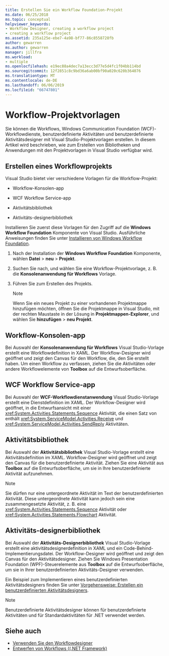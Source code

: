 ```yaml
---
title: Erstellen Sie ein Workflow Foundation-Projekt
ms.date: 06/25/2018
ms.topic: conceptual
helpviewer_keywords:
- Workflow Designer, creating a workflow project
- creating a workflow project
ms.assetid: 235a125e-ebe7-4a98-bf77-86c8558728fb
author: gewarren
ms.author: gewarren
manager: jillfra
ms.workload:
- multiple
ms.openlocfilehash: e19ec88a4dec7a13ecc3d77e5d4fc1f04bb114bd
ms.sourcegitcommit: 12f2851c8c9bd36a6ab00bf90a020c620b364076
ms.translationtype: MT
ms.contentlocale: de-DE
ms.lasthandoff: 06/06/2019
ms.locfileid: "66747801"
---
```

# <a name="workflow-project-templates"></a>Workflow-Projektvorlagen

Sie können die Workflows, Windows Communication Foundation (WCF)-Workflowdienste, benutzerdefinierte Aktivitäten und benutzerdefinierte Aktivitätsdesigner mit Visual Studio-Projektvorlagen erstellen. In diesem Artikel wird beschrieben, wie zum Erstellen von Bibliotheken und Anwendungen mit den Projektvorlagen in Visual Studio verfügbar wird.

## <a name="create-a-workflow-project"></a>Erstellen eines Workflowprojekts

Visual Studio bietet vier verschiedene Vorlagen für die Workflow-Projekt:

- Workflow-Konsolen-app

- WCF Workflow Service-app

- Aktivitätsbibliothek

- Aktivitäts-designerbibliothek

Installieren Sie zuerst diese Vorlagen für den Zugriff auf die **Windows Workflow Foundation** Komponente von Visual Studio. Ausführliche Anweisungen finden Sie unter [Installieren von Windows Workflow Foundation](developing-applications-with-the-workflow-designer.md#install-windows-workflow-foundation).

1. Nach der Installation der **Windows Workflow Foundation** Komponente, wählen **Datei** > **neu** > **Projekt**.

1. Suchen Sie nach, und wählen Sie eine Workflow-Projektvorlage, z. B. die **Konsolenanwendung für Workflows** Vorlage.

1. Führen Sie zum Erstellen des Projekts.

   > [!NOTE]
   > Wenn Sie ein neues Projekt zu einer vorhandenen Projektmappe hinzufügen möchten, öffnen Sie die Projektmappe in Visual Studio, mit der rechten Maustaste in der Lösung in **Projektmappen-Explorer**, und wählen Sie **hinzufügen** > **neu Projekt**.

## <a name="workflow-console-app"></a>Workflow-Konsolen-app

Bei Auswahl der **Konsolenanwendung für Workflows** Visual Studio-Vorlage erstellt eine Workflowdefinition in XAML. Der Workflow-Designer wird geöffnet und zeigt den Canvas für den Workflow, die, den Sie erstellt haben. Um einen Workflow zu verfassen, ziehen Sie die Aktivitäten oder andere Workflowelemente von **Toolbox** auf die Entwurfsoberfläche.

## <a name="wcf-workflow-service-app"></a>WCF Workflow Service-app

Bei Auswahl der **WCF-Workflowdienstanwendung** Visual Studio-Vorlage erstellt eine Dienstdefinition im XAML. Der Workflow-Designer wird geöffnet, in die Entwurfsansicht mit einer <xref:System.Activities.Statements.Sequence> Aktivität, die einen Satz von enthält <xref:System.ServiceModel.Activities.Receive> und <xref:System.ServiceModel.Activities.SendReply> Aktivitäten.

## <a name="activity-library"></a>Aktivitätsbibliothek

Bei Auswahl der **Aktivitätsbibliothek** Visual Studio-Vorlage erstellt eine Aktivitätsdefinition im XAML. Workflow-Designer wird geöffnet und zeigt den Canvas für die benutzerdefinierte Aktivität. Ziehen Sie eine Aktivität aus **Toolbox** auf die Entwurfsoberfläche, um sie in Ihre benutzerdefinierte Aktivität aufzunehmen.

> [!NOTE]
> Sie dürfen nur eine untergeordnete Aktivität im Text der benutzerdefinierten Aktivität. Diese untergeordnete Aktivität kann jedoch sein eine zusammengesetzte Aktivität, z. B. eine <xref:System.Activities.Statements.Sequence> Aktivität oder <xref:System.Activities.Statements.Flowchart> Aktivität.

## <a name="activity-designer-library"></a>Aktivitäts-designerbibliothek

Bei Auswahl der **Aktivitäts-Designerbibliothek** Visual Studio-Vorlage erstellt eine aktivitätsdesignerdefinition in XAML und ein Code-Behind-Implementierungsdatei. Der Workflow-Designer wird geöffnet und zeigt den Canvas für den Aktivitätsdesigner. Ziehen Sie Windows Presentation Foundation (WPF)-Steuerelemente aus **Toolbox** auf die Entwurfsoberfläche, um sie in Ihrer benutzerdefinierten Aktivitäts-Designer verwenden.

Ein Beispiel zum Implementieren eines benutzerdefinierten Aktivitätsdesigners finden Sie unter [Vorgehensweise: Erstellen ein benutzerdefinierten Aktivitätsdesigners](/dotnet/framework/windows-workflow-foundation/how-to-create-a-custom-activity-designer).

> [!NOTE]
> Benutzerdefinierte Aktivitätsdesigner können für benutzerdefinierte Aktivitäten und für Standardaktivitäten für .NET verwendet werden.

## <a name="see-also"></a>Siehe auch

- [Verwenden Sie den Workflowdesigner](developing-applications-with-the-workflow-designer.md)
- [Entwerfen von Workflows ((.NET Framework)](/dotnet/framework/windows-workflow-foundation/designing-workflows)